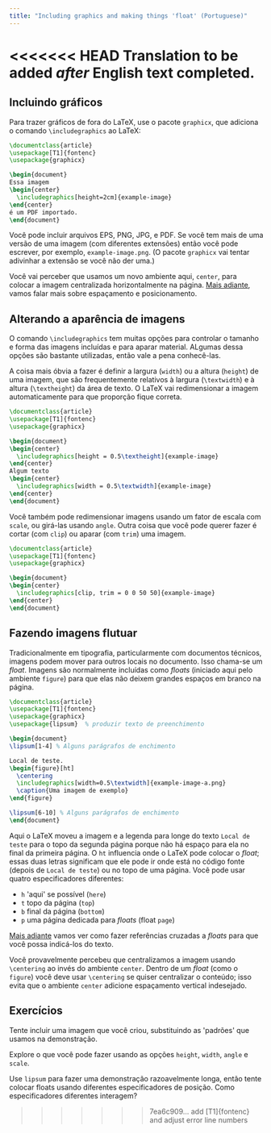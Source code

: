 ```yaml
---
title: "Including graphics and making things 'float' (Portuguese)"
---
```

<<<<<<< HEAD
Translation to be added _after_ English text completed.
=======

## Incluindo gráficos

Para trazer gráficos de fora do LaTeX, use o pacote `graphicx`, que adiciona o
comando `\includegraphics` ao LaTeX:

```latex
\documentclass{article}
\usepackage[T1]{fontenc}
\usepackage{graphicx}

\begin{document}
Essa imagem
\begin{center}
  \includegraphics[height=2cm]{example-image}
\end{center}
é um PDF importado.
\end{document}
```

Você pode incluir arquivos EPS, PNG, JPG, e PDF.
Se você tem mais de uma versão de uma imagem (com diferentes extensões) então
você pode escrever, por exemplo, `example-image.png`. (O pacote `graphicx` vai
tentar adivinhar a extensão se você não der uma.)

Você vai perceber que usamos um novo ambiente aqui, `center`, para colocar a
imagem centralizada horizontalmente na página.  [Mais adiante](pt/lesson-11),
vamos falar mais sobre espaçamento e posicionamento.

## Alterando a aparência de imagens

O comando `\includegraphics` tem muitas opções para controlar o tamanho e forma
das imagens incluídas e para aparar material.  ALgumas dessa opções são bastante
utilizadas, então vale a pena conhecê-las.

A coisa mais óbvia a fazer é definir a largura (`width`) ou a altura (`height`)
de uma imagem, que são frequentemente relativos à largura (`\textwidth`) e à
altura (`\textheight`) da área de texto.  O LaTeX vai redimensionar a imagem
automaticamente para que proporção fique correta.

```latex
\documentclass{article}
\usepackage[T1]{fontenc}
\usepackage{graphicx}

\begin{document}
\begin{center}
  \includegraphics[height = 0.5\textheight]{example-image}
\end{center}
Algum texto
\begin{center}
  \includegraphics[width = 0.5\textwidth]{example-image}
\end{center}
\end{document}
```

Você também pode redimensionar imagens usando um fator de escala com `scale`, ou
girá-las usando `angle`.  Outra coisa que você pode querer fazer é cortar (com
`clip`) ou aparar (com `trim`) uma imagem.

```latex
\documentclass{article}
\usepackage[T1]{fontenc}
\usepackage{graphicx}

\begin{document}
\begin{center}
  \includegraphics[clip, trim = 0 0 50 50]{example-image}
\end{center}
\end{document}
```

## Fazendo imagens flutuar

Tradicionalmente em tipografia, particularmente com documentos técnicos, imagens
podem mover para outros locais no documento.  Isso chama-se um _float_.  Imagens
são normalmente incluídas como _floats_ (iniciado aqui pelo ambiente `figure`)
para que elas não deixem grandes espaços em branco na página.

```latex
\documentclass{article}
\usepackage[T1]{fontenc}
\usepackage{graphicx}
\usepackage{lipsum}  % produzir texto de preenchimento

\begin{document}
\lipsum[1-4] % Alguns parágrafos de enchimento

Local de teste.
\begin{figure}[ht]
  \centering
  \includegraphics[width=0.5\textwidth]{example-image-a.png}
  \caption{Uma imagem de exemplo}
\end{figure}

\lipsum[6-10] % Alguns parágrafos de enchimento
\end{document}
```

Aqui o LaTeX moveu a imagem e a legenda para longe do texto `Local de teste`
para o topo da segunda página porque não há espaço para ela no final da primeira
página.  O `ht` influencia onde o LaTeX pode colocar o _float_;  essas duas
letras significam que ele pode ir onde está no código fonte (depois de
`Local de teste`) ou no topo de uma página.  Você pode usar quatro
especificadores diferentes:

- `h` 'aqui' se possível (`here`)
- `t` topo da página (`top`)
- `b` final da página (`bottom`)
- `p` uma página dedicada para _floats_ (float `page`)

[Mais adiante](pt/lesson-09) vamos ver como fazer referências cruzadas a
_floats_ para que você possa indicá-los do texto.

Você provavelmente percebeu que centralizamos a imagem usando `\centering` ao
invés do ambiente `center`.  Dentro de um _float_ (como o `figure`) você deve
usar `\centering` se quiser centralizar o conteúdo;  isso evita que o ambiente
`center` adicione espaçamento vertical indesejado.

## Exercícios

Tente incluir uma imagem que você criou, substituindo as 'padrões' que usamos
na demonstração.

Explore o que você pode fazer usando as opções `height`, `width`, `angle` e
`scale`.

Use `lipsum` para fazer uma demonstração razoavelmente longa, então tente
colocar floats usando diferentes especificadores de posição.  Como
especificadores diferentes interagem?
>>>>>>> 7ea6c909... add [T1]{fontenc} and adjust error line numbers
